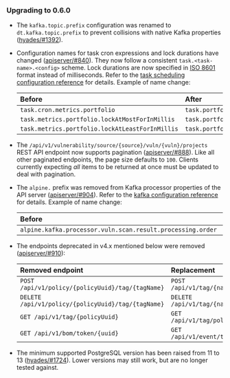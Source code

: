 ### Upgrading to 0.6.0

* The `kafka.topic.prefix` configuration was renamed to `dt.kafka.topic.prefix` to prevent
collisions with native Kafka properties ([hyades/#1392]).
* Configuration names for task cron expressions and lock durations have changed ([apiserver/#840]).
They now follow a consistent `task.<task-name>.<config>` scheme. Lock durations are now specified
in [ISO 8601](https://en.wikipedia.org/wiki/ISO_8601#Durations) format instead of milliseconds.
Refer to the [task scheduling configuration reference] for details. Example of name change:

    | Before                                          | After                                             |
    |:------------------------------------------------|:--------------------------------------------------|
    | `task.cron.metrics.portfolio`                   | `task.portfolio.metrics.update.cron`              |
    | `task.metrics.portfolio.lockAtMostForInMillis`  | `task.portfolio.metrics.update.lock.max.duration` |
    | `task.metrics.portfolio.lockAtLeastForInMillis` | `task.portfolio.metrics.update.lock.min.duration` |

* The `/api/v1/vulnerability/source/{source}/vuln/{vuln}/projects` REST API endpoint now supports pagination
([apiserver/#888]). Like all other paginated endpoints, the page size defaults to `100`.
Clients currently expecting *all* items to be returned at once must be updated to deal with pagination.
* The `alpine.` prefix was removed from Kafka processor properties of the API server ([apiserver/#904]).
Refer to the [kafka configuration reference] for details. Example of name change:

    | Before                                                     | After                                               |
    |:-----------------------------------------------------------|:----------------------------------------------------|
    | `alpine.kafka.processor.vuln.scan.result.processing.order` | `kafka.processor.vuln.scan.result.processing.order` |

* The endpoints deprecated in v4.x mentioned below were removed ([apiserver/#910]):

    | Removed endpoint                                   | Replacement                        |
    |:---------------------------------------------------|:-----------------------------------|
    | `POST /api/v1/policy/{policyUuid}/tag/{tagName}`   | `POST /api/v1/tag/{name}/policy`   |
    | `DELETE /api/v1/policy/{policyUuid}/tag/{tagName}` | `DELETE /api/v1/tag/{name}/policy` |
    | `GET /api/v1/tag/{policyUuid}`                     | `GET /api/v1/tag/policy/{uuid}`    |
    | `GET /api/v1/bom/token/{uuid}`                     | `GET /api/v1/event/token/{uuid}`   |

* The minimum supported PostgreSQL version has been raised from 11 to 13 ([hyades/#1724]).
  Lower versions may still work, but are no longer tested against.

[apiserver/#840]: https://github.com/DependencyTrack/hyades-apiserver/pull/840
[apiserver/#888]: https://github.com/DependencyTrack/hyades-apiserver/pull/888
[apiserver/#904]: https://github.com/DependencyTrack/hyades-apiserver/pull/904
[apiserver/#910]: https://github.com/DependencyTrack/hyades-apiserver/pull/910
[hyades/#1392]: https://github.com/DependencyTrack/hyades/issues/1392
[hyades/#1724]: https://github.com/DependencyTrack/hyades/issues/1724

[kafka configuration reference]: ../reference/configuration/api-server.md#kafka
[task scheduling configuration reference]: ../reference/configuration/api-server.md#task-scheduling
